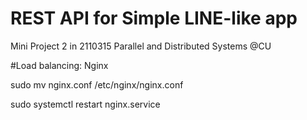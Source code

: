 # REST API for Simple LINE-like app

Mini Project 2 in 2110315 Parallel and Distributed Systems @CU

#Load balancing: Nginx

sudo mv nginx.conf /etc/nginx/nginx.conf

sudo systemctl restart nginx.service
